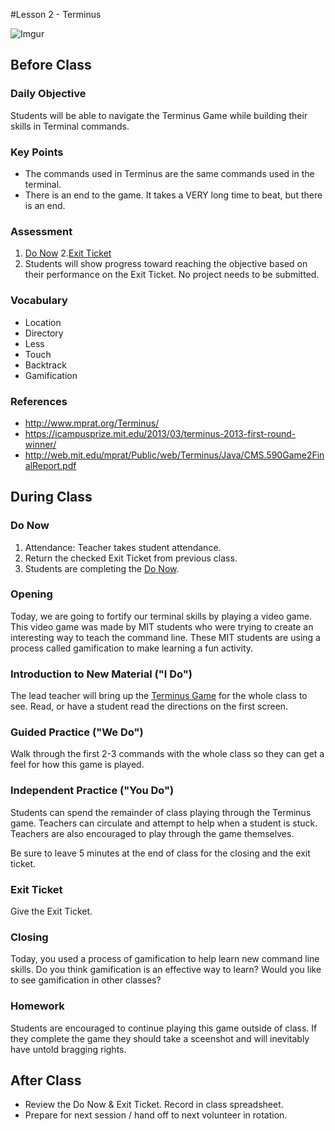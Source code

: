 #Lesson 2 - Terminus

![Imgur](http://i.imgur.com/1RUn77sm.jpg)
## Before Class

### Daily Objective

Students will be able to navigate the Terminus Game while building their skills in Terminal commands.

### Key Points

* The commands used in Terminus are the same commands used in the terminal.
* There is an end to the game. It takes a VERY long time to beat, but there is an end.

### Assessment

1. [Do Now](assessments/do_now.md)
2.[Exit Ticket](assessments/exit_ticket.md)
3. Students will show progress toward reaching the objective based on their performance on the Exit Ticket. No project needs to be submitted.

### Vocabulary

* Location
* Directory
* Less
* Touch
* Backtrack
* Gamification

### References

* http://www.mprat.org/Terminus/
* https://icampusprize.mit.edu/2013/03/terminus-2013-first-round-winner/
* http://web.mit.edu/mprat/Public/web/Terminus/Java/CMS.590Game2FinalReport.pdf


## During Class

### Do Now

1. Attendance: Teacher takes student attendance.
2. Return the checked Exit Ticket from previous class.
3. Students are completing the [Do Now](assessments/do_now.md). 

### Opening

Today, we are going to fortify our terminal skills by playing a video game. This video game was made by MIT students who were trying to create an interesting way to teach the command line. These MIT students are using a process called gamification to make learning a fun activity.


### Introduction to New Material ("I Do")
The lead teacher will bring up the [Terminus Game](http://www.mprat.org/Terminus/) for the whole class to see. Read, or have a student read the directions on the first screen.

### Guided Practice ("We Do")
Walk through the first 2-3 commands with the whole class so they can get a feel for how this game is played.

### Independent Practice ("You Do")
Students can spend the remainder of class playing through the Terminus game. Teachers can circulate and attempt to help when a student is stuck. Teachers are also encouraged to play through the game themselves.  

Be sure to leave 5 minutes at the end of class for the closing and the exit ticket.
### Exit Ticket

Give the Exit Ticket.

### Closing

Today, you used a process of gamification to help learn new command line skills. Do you think gamification is an effective way to learn? Would you like to see gamification in other classes?

### Homework

Students are encouraged to continue playing this game outside of class. If they complete the game they should take a sceenshot and will inevitably have untold bragging rights.

## After Class

* Review the Do Now & Exit Ticket. Record in class spreadsheet.
* Prepare for next session / hand off to next volunteer in rotation.
